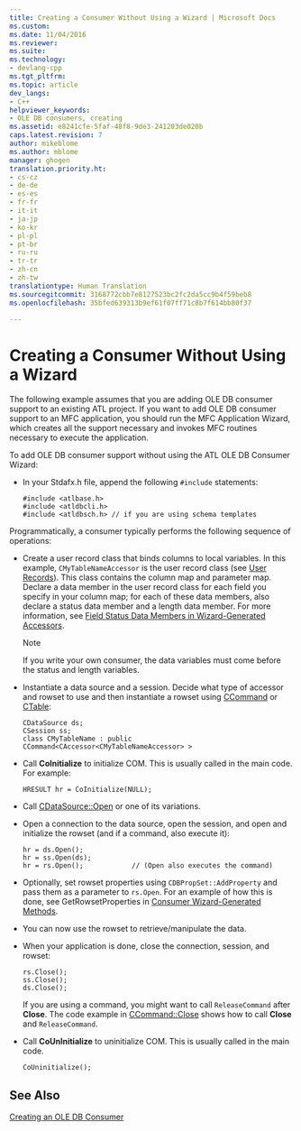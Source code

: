 ```yaml
---
title: Creating a Consumer Without Using a Wizard | Microsoft Docs
ms.custom: 
ms.date: 11/04/2016
ms.reviewer: 
ms.suite: 
ms.technology:
- devlang-cpp
ms.tgt_pltfrm: 
ms.topic: article
dev_langs:
- C++
helpviewer_keywords:
- OLE DB consumers, creating
ms.assetid: e8241cfe-5faf-48f8-9de3-241203de020b
caps.latest.revision: 7
author: mikeblome
ms.author: mblome
manager: ghogen
translation.priority.ht:
- cs-cz
- de-de
- es-es
- fr-fr
- it-it
- ja-jp
- ko-kr
- pl-pl
- pt-br
- ru-ru
- tr-tr
- zh-cn
- zh-tw
translationtype: Human Translation
ms.sourcegitcommit: 3168772cbb7e8127523bc2fc2da5cc9b4f59beb8
ms.openlocfilehash: 35bfed639313b9ef61f07ff71c8b7f614bb80f37

---
```

# Creating a Consumer Without Using a Wizard
The following example assumes that you are adding OLE DB consumer support to an existing ATL project. If you want to add OLE DB consumer support to an MFC application, you should run the MFC Application Wizard, which creates all the support necessary and invokes MFC routines necessary to execute the application.  
  
 To add OLE DB consumer support without using the ATL OLE DB Consumer Wizard:  
  
-   In your Stdafx.h file, append the following `#include` statements:  
  
    ```  
    #include <atlbase.h>  
    #include <atldbcli.h>  
    #include <atldbsch.h> // if you are using schema templates  
    ```  
  
 Programmatically, a consumer typically performs the following sequence of operations:  
  
-   Create a user record class that binds columns to local variables. In this example, `CMyTableNameAccessor` is the user record class (see [User Records](../../data/oledb/user-records.md)). This class contains the column map and parameter map. Declare a data member in the user record class for each field you specify in your column map; for each of these data members, also declare a status data member and a length data member. For more information, see [Field Status Data Members in Wizard-Generated Accessors](../../data/oledb/field-status-data-members-in-wizard-generated-accessors.md).  
  
    > [!NOTE]
    >  If you write your own consumer, the data variables must come before the status and length variables.  
  
-   Instantiate a data source and a session. Decide what type of accessor and rowset to use and then instantiate a rowset using [CCommand](../../data/oledb/ccommand-class.md) or [CTable](../../data/oledb/ctable-class.md):  
  
    ```  
    CDataSource ds;  
    CSession ss;  
    class CMyTableName : public CCommand<CAccessor<CMyTableNameAccessor> >  
    ```  
  
-   Call **CoInitialize** to initialize COM. This is usually called in the main code. For example:  
  
    ```  
    HRESULT hr = CoInitialize(NULL);  
    ```  
  
-   Call [CDataSource::Open](../../data/oledb/cdatasource-open.md) or one of its variations.  
  
-   Open a connection to the data source, open the session, and open and initialize the rowset (and if a command, also execute it):  
  
    ```  
    hr = ds.Open();  
    hr = ss.Open(ds);  
    hr = rs.Open();            // (Open also executes the command)  
    ```  
  
-   Optionally, set rowset properties using `CDBPropSet::AddProperty` and pass them as a parameter to `rs.Open`. For an example of how this is done, see GetRowsetProperties in [Consumer Wizard-Generated Methods](../../data/oledb/consumer-wizard-generated-methods.md).  
  
-   You can now use the rowset to retrieve/manipulate the data.  
  
-   When your application is done, close the connection, session, and rowset:  
  
    ```  
    rs.Close();  
    ss.Close();  
    ds.Close();  
    ```  
  
     If you are using a command, you might want to call `ReleaseCommand` after **Close**. The code example in [CCommand::Close](../../data/oledb/ccommand-close.md) shows how to call **Close** and `ReleaseCommand`.  
  
-   Call **CoUnInitialize** to uninitialize COM. This is usually called in the main code.  
  
    ```  
    CoUninitialize();  
    ```  
  
## See Also  
 [Creating an OLE DB Consumer](../../data/oledb/creating-an-ole-db-consumer.md)


<!--HONumber=Jan17_HO1-->



